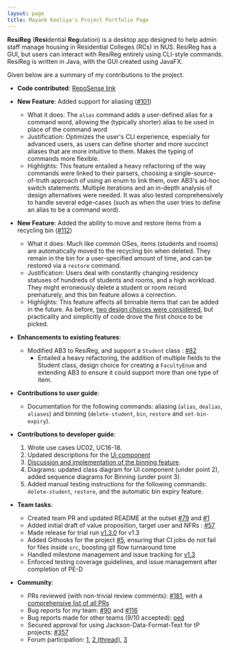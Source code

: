```yaml
---
layout: page
title: Mayank Keoliya's Project Portfolio Page
---
```


**ResiReg** (**Resi**dential **Reg**ulation) is a desktop app designed to help admin staff manage housing in Residential Colleges (RCs) in NUS. ResiReg has a GUI, but users can interact with ResiReg entirely using CLI-style commands. ResiReg is written in Java, with the GUI created using JavaFX.

Given below are a summary of my contributions to the project.

* **Code contributed**: [RepoSense link](https://nus-cs2103-ay2021s1.github.io/tp-dashboard/#breakdown=true&search=mkeoliya&sort=groupTitle&sortWithin=title&since=2020-08-14&timeframe=commit&mergegroup=&groupSelect=groupByRepos&checkedFileTypes=docs~functional-code~test-code~other)

* **New Feature**: Added support for aliasing ([#101](https://github.com/AY2021S1-CS2103-T16-3/tp/pull/101))
  * What it does: The `alias` command adds a user-defined alias for a command word, allowing the (typically shorter) alias to be used in place of the command word 
  * Justification: Optimizes the user's CLI experience, especially for advanced users, as users can define shorter and more succinct aliases that are more intuitive to them. Makes the typing of commands more flexible.
  * Highlights: This feature entailed a heavy refactoring of the way commands were linked to their parsers, choosing a single-source-of-truth approach of using an enum to link them, over AB3's ad-hoc switch statements. Multiple iterations and an in-depth analysis of design alternatives were needed. It was also tested comprehensively to handle several edge-cases (such as when the user tries to define an alias to be a command word).

* **New Feature**: Added the ability to move and restore items from a recycling bin ([#112](https://github.com/AY2021S1-CS2103-T16-3/tp/pull/112))
  * What it does: Much like common OSes, items (students and rooms) are automatically moved to the recycling bin when deleted. They remain in the bin for a user-specified amount of time, and can be restored via a `restore` command. 
  * Justification: Users deal with constantly changing residency statuses of hundreds of students and rooms, and a high workload. They might erroneously delete a student or room record prematurely, and this bin feature allows a correction. 
  * Highlights: This feature affects all binnable items that can be added in the future. As before, [two design choices were considered](./DeveloperGuide#design-consideration), but practicality and simplicitly of code drove the first choice to be picked.
  
* **Enhancements to existing features**:
  * Modified AB3 to ResiReg, and support a `Student` class : [#82](https://github.com/AY2021S1-CS2103-T16-3/tp/pull/82)
    - Entailed a heavy refactoring, the addition of multiple fields to the Student class, design choice for creating a `FacultyEnum` and extending AB3 to ensure it could support more than one type of item. 

* **Contributions to user guide**:
  * Documentation for the following commands: aliasing (`alias`, `dealias`, `aliases`) and binning (`delete-student`, `bin`, `restore` and `set-bin-expiry`). 

* **Contributions to developer guide**:
  1. Wrote use cases UC02, UC16-18. 
  2. Updated descriptions for the [Ui component](../DeveloperGuide#ui-component)
  3. [Discussion and implementation of the binning feature](../DeveloperGuide#bin-feature).
  4. Diagrams: updated class diagram for UI component (under point 2), added sequence diagrams for Binning (under point 3). 
  5. Added manual testing instructions for the following commands: `delete-student`, `restore`, and the automatic bin expiry feature.

* **Team tasks**:
  * Created team PR and updated README at the outset [#79](https://github.com/nus-cs2103-AY2021S1/tp/pull/79) and [#1](https://github.com/AY2021S1-CS2103-T16-3/tp/pull/1)
  * Added initial draft of value proposition, target user and NFRs : [#57](https://github.com/AY2021S1-CS2103-T16-3/tp/pull/57)
  * Made release for trial run [v1.3.0](https://github.com/AY2021S1-CS2103-T16-3/tp/releases/tag/v1.3.0) for v1.3
  * Added Githooks for the project [#5](https://github.com/AY2021S1-CS2103-T16-3/tp/pull/5), ensuring that CI jobs do not fail for files inside `src`, boosting git flow turnaround time
  * Handled milestone management and issue tracking for [v1.3](https://github.com/AY2021S1-CS2103-T16-3/tp/milestone/3)
  * Enforced testing coverage guidelines, and issue management after completion of PE-D

* **Community**:
  * PRs reviewed (with non-trivial review comments): [#181](https://github.com/AY2021S1-CS2103-T16-3/tp/pull/181), with a [comprehensive list of all PRs](https://github.com/AY2021S1-CS2103-T16-3/tp/pulls?q=is%3Apr+is%3Aclosed+reviewed-by%3Amkeoliya)
  * Bug reports for my team: [#90](https://github.com/AY2021S1-CS2103-T16-3/tp/issues/90) and [#116](https://github.com/AY2021S1-CS2103-T16-3/tp/issues/116)
  * Bug reports made for other teams (9/10 accepted): [ped](https://github.com/mkeoliya/ped/issues)
  * Secured approval for using Jackson-Data-Format-Text for tP projects: [#357](https://github.com/nus-cs2103-AY2021S1/forum/issues/357)
  * Forum participation: [1](https://github.com/nus-cs2103-AY2021S1/forum/issues/24 (thread)), [2 (thread)](https://github.com/nus-cs2103-AY2021S1/forum/issues/351#issuecomment-715725610), [3](https://github.com/nus-cs2103-AY2021S1/forum/issues/389#issuecomment-722804116)
